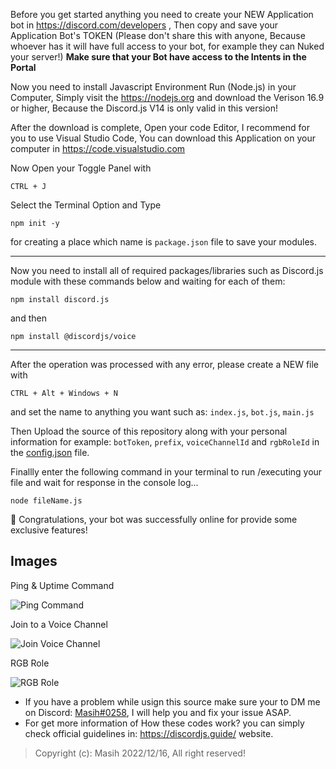 Before you get started anything you need to create your NEW Application bot in https://discord.com/developers , Then copy and save your Application Bot's TOKEN (Please don't share this with anyone, Because whoever has it will have full access to your bot, for example they can Nuked your server!)
**Make sure that your Bot have access to the Intents in the Portal**

Now you need to install Javascript Environment Run (Node.js) in your Computer, Simply visit the https://nodejs.org and download the Verison 16.9 or higher, Because the Discord.js V14 is only valid in this version!

After the download is complete, Open your code Editor, I recommend for you to use Visual Studio Code, You can download this Application on your computer in https://code.visualstudio.com

Now Open your Toggle Panel with
```
CTRL + J 
```
Select the Terminal Option and Type
```
npm init -y
```
for creating a place which name is `package.json` file to save your modules.

<hr>

Now you need to install all of required packages/libraries such as Discord.js module with these commands below and waiting for each of them:

```
npm install discord.js
```
and then
```
npm install @discordjs/voice
```

<hr>

After the operation was processed with any error, please create a NEW file with
```
CTRL + Alt + Windows + N
```
and set the name to anything you want such as: `index.js`, `bot.js`, `main.js`

Then Upload the source of this repository along with your personal information for example: `botToken`, `prefix`, `voiceChannelId` and `rgbRoleId` in the [config.json](https://github.com/Masihdeveloper/Creating-Discord-Bot/blob/main/config.json) file.

Finallly enter the following command in your terminal to run /executing your file and wait for response in the console log...
``` 
node fileName.js
```

🎉 Congratulations, your bot was successfully online for provide some exclusive features!



## Images
Ping & Uptime Command 

![Ping Command](https://github.com/Masihdeveloper/Creating-Discord-Bot/assets/100484009/e89b4627-4c00-43af-a0d5-b68ea2aac0f8)


Join to a Voice Channel 

![Join Voice Channel](https://github.com/Masihdeveloper/Creating-Discord-Bot/assets/100484009/1e96a076-da84-462d-af71-71b02b31fb92)


RGB Role 

![RGB Role](https://github.com/Masihdeveloper/Creating-Discord-Bot/assets/100484009/e4fa79c9-2271-4f8a-bd64-c56e98537ac7)


- If you have a problem while usign this source make sure your to DM me on Discord: [Masih#0258](https://discord.com/users/901765485341859911), I will help you and fix your issue ASAP.
- For get more information of How these codes work? you can simply check official guidelines in: https://discordjs.guide/ website.
> Copyright (c): Masih 2022/12/16, All right reserved!
